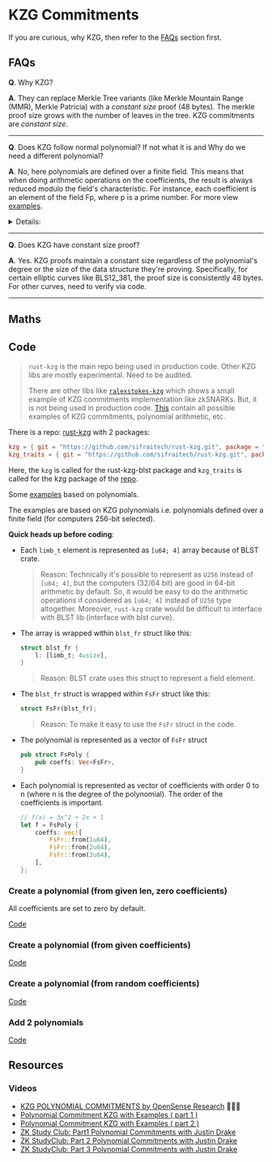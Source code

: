# KZG Commitments

If you are curious, why KZG, then refer to the [FAQs](#faqs) section first.

## FAQs

**Q**. Why KZG?

**A**. They can replace Merkle Tree variants (like Merkle Mountain Range (MMR), Merkle Patricia) with a _constant size_ proof (48 bytes). The merkle proof size grows with the number of leaves in the tree. KZG commitments are _constant size_.

---

**Q**. Does KZG follow normal polynomial? If not what it is and Why do we need a different polynomial?

**A**. No, here polynomials are defined over a finite field. This means that when doing arithmetic operations on the coefficients, the result is always reduced modulo the field's characteristic. For instance, each coefficient is an element of the field Fp, where p is a prime number. For more view [examples](#code).

<details>
<summary>Details:</summary>

E.g. `f(x) = 3x^2 + 2x + 1` is a polynomial over a finite field Fp, where p is a prime number. Here, the coefficients are 3, 2, 1. The degree of the polynomial is 2.
g(x) = 2x^2 + 1 is also a polynomial over a finite field Fp, where p is a prime number. Here, the coefficients are 2, 0, 1. The degree of the polynomial is 2.

When we add them, we get `f(x) + g(x) = 5x^2 + 3x + 2`. Here, the coefficients are 5, 3, 2. The degree of the polynomial is 2. This happens in case of normal polynomials. But, with FF, the coefficients are reduced modulo the field's characteristic.

> Although the result with FF would also be same in this case as the sum result is within the large prime number (if considered as boundary).

Now, why do we need to define a normal polynomial over FF?

To construct commitments to these polynomials. The KZG scheme allows for efficient proofs of certain properties of the polynomial (like polynomial evaluations) without revealing the polynomial itself. Hence, has similar properties to a Merkle Tree.

Analogy:

| Merkle Tree              | KZG Commitments                        |
| ------------------------ | -------------------------------------- |
| Leaf                     | Polynomial coefficients                |
| Root                     | Polynomial commmitment i.e. polynomial |
| Proof                    | Proof                                  |
| growing size with leaves | constant size i.e. 48 bytes            |

</details>

---

**Q**. Does KZG have constant size proof?

**A**. Yes. KZG proofs maintain a constant size regardless of the polynomial's degree or the size of the data structure they're proving. Specifically, for certain elliptic curves like BLS12_381, the proof size is consistently 48 bytes. For other curves, need to verify via code.

---

## Maths

<!-- TODO: -->

## Code

> `rust-kzg` is the main repo being used in production code. Other KZG libs are mostly experimental. Need to be audited.
>
> There are other libs like [`ralexstokes-kzg`](https://github.com/ralexstokes/kzg) which shows a small example of KZG commitments implementation like zkSNARKs. But, it is not being used in production code. [This](https://github.com/abhi3700/My_Learning_Cryptography/blob/main/libs/kzg_playground/examples) contain all possible examples of KZG commitments, polynomial arithmetic, etc.

There is a repo: [rust-kzg](https://github.com/sifraitech/rust-kzg) with 2 packages:

```toml
kzg = { git = "https://github.com/sifraitech/rust-kzg.git", package = "rust-kzg-blst" }
kzg_traits = { git = "https://github.com/sifraitech/rust-kzg.git", package = "kzg" }
```

Here, the `kzg` is called for the rust-kzg-blst package and `kzg_traits` is called for the kzg package of the [repo](https://github.com/sifraitech/rust-kzg).

Some [examples](https://github.com/sifraitech/rust-kzg/libs/kzg_cookbook/examples/) based on polynomials.

The examples are based on KZG polynomials i.e. polynomials defined over a finite field (for computers 256-bit selected).

**Quick heads up before coding**:

- Each `limb_t` element is represented as `[u64; 4]` array because of BLST crate.
  > Reason: Technically it's possible to represent as `U256` instead of `[u64; 4]`, but the
  > computers (32/64 bit) are good in 64-bit arithmetic by default. So, it
  > would be easy to do the arithmetic operations if considered as
  > `[u64; 4]` instead of `U256` type altogether.
  > Moreover, `rust-kzg` crate would be difficult to interface with BLST lib (interface with blst curve).
- The array is wrapped within `blst_fr` struct like this:
  ```rust
  struct blst_fr {
      l: [limb_t; 4usize],
  }
  ```
  > Reason: BLST crate uses this struct to represent a field element.
- The `blst_fr` struct is wrapped within `FsFr` struct like this:
  ```rust
  struct FsFr(blst_fr);
  ```
  > Reason: To make it easy to use the `FsFr` struct in the code.
- The polynomial is represented as a vector of `FsFr` struct
  ```rust
  pub struct FsPoly {
      pub coeffs: Vec<FsFr>,
  }
  ```
- Each polynomial is represented as vector of coefficients with order 0 to n (where n is the degree of the polynomial). The order of the coefficients is important.
  ```rust
  // f(x) = 3x^2 + 2x + 1
  let f = FsPoly {
      coeffs: vec![
          FsFr::from(1u64),
          FsFr::from(2u64),
          FsFr::from(3u64),
      ],
  };
  ```

### Create a polynomial (from given len, zero coefficients)

All coefficients are set to zero by default.

[Code](https://github.com/abhi3700/My_Learning_Cryptography/blob/main/libs/kzg_cookbook/examples/create_poly_zcoeff.rs)

### Create a polynomial (from given coefficients)

[Code](https://github.com/abhi3700/My_Learning_Cryptography/blob/main/libs/kzg_cookbook/examples/create_poly_scoeff.rs)

### Create a polynomial (from random coefficients)

[Code](https://github.com/abhi3700/My_Learning_Cryptography/blob/main/libs/kzg_cookbook/examples/create_poly_rcoeff.rs)

### Add 2 polynomials

[Code](https://github.com/abhi3700/My_Learning_Cryptography/blob/main/libs/kzg_cookbook/examples/add_poly.rs)

## Resources

### Videos

- [KZG POLYNOMIAL COMMITMENTS by OpenSense Research](https://www.youtube.com/watch?v=h7yKGYt391M&list=RDCMUC_iWxlRBCbg0my5J9MZPVYA&start_radio=1) 🧑🏻‍💻
- [Polynomial Commitment KZG with Examples ( part 1 )](https://www.youtube.com/watch?v=n4eiiCDhTes)
- [Polynomial Commitment KZG with Examples ( part 2 )](https://www.youtube.com/watch?v=NVvNHe_RGZ8)
- [ZK Study Club: Part1 Polynomial Commitments with Justin Drake](https://www.youtube.com/watch?v=bz16BURH_u8)
- [ZK StudyClub: Part 2 Polynomial Commitments with Justin Drake](https://www.youtube.com/watch?v=BfV7HBHXfC0)
- [ZK StudyClub: Part 3 Polynomial Commitments with Justin Drake](https://www.youtube.com/watch?v=TbNauD5wgXM)
